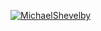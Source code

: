 [![MichaelShevelby](https://circleci.com/gh/MichaelShevelby/Practise.svg?style=svg)](https://circleci.com/gh/MichaelShevelby/Practise)
